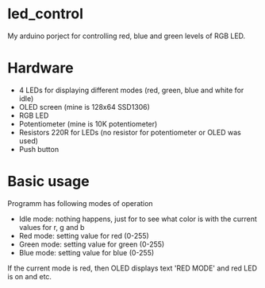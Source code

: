 # led_control
My arduino porject for controlling red, blue and green levels of RGB LED.

# Hardware
- 4 LEDs for displaying different modes (red, green, blue and white for idle)
- OLED screen (mine is 128x64 SSD1306)
- RGB LED
- Potentiometer (mine is 10K potentiometer)
- Resistors 220R for LEDs (no resistor for potentiometer or OLED was used)
- Push button

# Basic usage
Programm has following modes of operation
- Idle mode: nothing happens, just for to see what color is with the current values for r, g and b
- Red mode: setting value for red (0-255)
- Green mode: setting value for green (0-255)
- Blue mode: setting value for blue (0-255)

If the current mode is red, then OLED displays text 'RED MODE' and red LED is on and etc.
